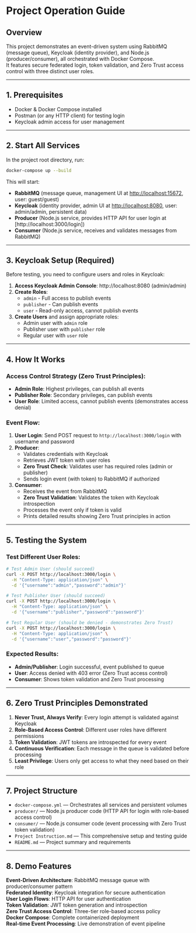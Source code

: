 # Project Operation Guide

## Overview

This project demonstrates an event-driven system using RabbitMQ (message queue), Keycloak (identity provider), and Node.js (producer/consumer), all orchestrated with Docker Compose.  
It features secure federated login, token validation, and Zero Trust access control with three distinct user roles.

---

## 1. Prerequisites

- Docker & Docker Compose installed
- Postman (or any HTTP client) for testing login
- Keycloak admin access for user management

---

## 2. Start All Services

In the project root directory, run:

```bash
docker-compose up --build
```

This will start:
- **RabbitMQ** (message queue, management UI at [http://localhost:15672](http://localhost:15672), user: guest/guest)
- **Keycloak** (identity provider, admin UI at [http://localhost:8080](http://localhost:8080), user: admin/admin, persistent data)
- **Producer** (Node.js service, provides HTTP API for user login at [http://localhost:3000/login])
- **Consumer** (Node.js service, receives and validates messages from RabbitMQ)

---

## 3. Keycloak Setup (Required)

Before testing, you need to configure users and roles in Keycloak:

1. **Access Keycloak Admin Console**: http://localhost:8080 (admin/admin)
2. **Create Roles**:
   - `admin` - Full access to publish events
   - `publisher` - Can publish events  
   - `user` - Read-only access, cannot publish events
3. **Create Users** and assign appropriate roles:
   - Admin user with `admin` role
   - Publisher user with `publisher` role
   - Regular user with `user` role

---

## 4. How It Works

### Access Control Strategy (Zero Trust Principles):
- **Admin Role**: Highest privileges, can publish all events
- **Publisher Role**: Secondary privileges, can publish events
- **User Role**: Limited access, cannot publish events (demonstrates access denial)

### Event Flow:
1. **User Login**: Send POST request to `http://localhost:3000/login` with username and password
2. **Producer**: 
   - Validates credentials with Keycloak
   - Retrieves JWT token with user roles
   - **Zero Trust Check**: Validates user has required roles (admin or publisher)
   - Sends login event (with token) to RabbitMQ if authorized
3. **Consumer**: 
   - Receives the event from RabbitMQ
   - **Zero Trust Validation**: Validates the token with Keycloak introspection
   - Processes the event only if token is valid
   - Prints detailed results showing Zero Trust principles in action

---

## 5. Testing the System

### Test Different User Roles:

```bash
# Test Admin User (should succeed)
curl -X POST http://localhost:3000/login \
  -H "Content-Type: application/json" \
  -d '{"username":"admin","password":"admin"}'

# Test Publisher User (should succeed)  
curl -X POST http://localhost:3000/login \
  -H "Content-Type: application/json" \
  -d '{"username":"publisher","password":"password"}'

# Test Regular User (should be denied - demonstrates Zero Trust)
curl -X POST http://localhost:3000/login \
  -H "Content-Type: application/json" \
  -d '{"username":"user","password":"password"}'
```

### Expected Results:
- **Admin/Publisher**: Login successful, event published to queue
- **User**: Access denied with 403 error (Zero Trust access control)
- **Consumer**: Shows token validation and Zero Trust processing

---

## 6. Zero Trust Principles Demonstrated

1. **Never Trust, Always Verify**: Every login attempt is validated against Keycloak
2. **Role-Based Access Control**: Different user roles have different permissions
3. **Token Validation**: JWT tokens are introspected for every event
4. **Continuous Verification**: Each message in the queue is validated before processing
5. **Least Privilege**: Users only get access to what they need based on their role

---

## 7. Project Structure

- `docker-compose.yml` — Orchestrates all services and persistent volumes
- `producer/` — Node.js producer code (HTTP API for login with role-based access control)
- `consumer/` — Node.js consumer code (event processing with Zero Trust token validation)
- `Project Instruction.md` — This comprehensive setup and testing guide
- `README.md` — Project summary and requirements

---

## 8. Demo Features

**Event-Driven Architecture**: RabbitMQ message queue with producer/consumer pattern  
**Federated Identity**: Keycloak integration for secure authentication  
**User Login Flows**: HTTP API for user authentication  
**Token Validation**: JWT token generation and introspection  
**Zero Trust Access Control**: Three-tier role-based access policy  
**Docker Compose**: Complete containerized deployment  
**Real-time Event Processing**: Live demonstration of event pipeline
